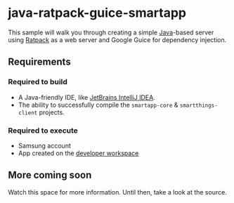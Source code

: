 # java-ratpack-guice-smartapp

This sample will walk you through creating a simple [Java](https://www.oracle.com/java/)-based server using
[Ratpack](https://ratpack.io) as a web server and Google Guice for dependency injection.

## Requirements

### Required to build

* A Java-friendly IDE, like [JetBrains IntelliJ IDEA](https://www.jetbrains.com/idea/).
* The ability to successfully compile the `smartapp-core` & `smartthings-client` projects.

### Required to execute

* Samsung account
* App created on the [developer workspace](https://devworkspace.developer.samsung.com/smartthingsconsole/iotweb/site/index.html)

## More coming soon

Watch this space for more information. Until then, take a look at the source.
